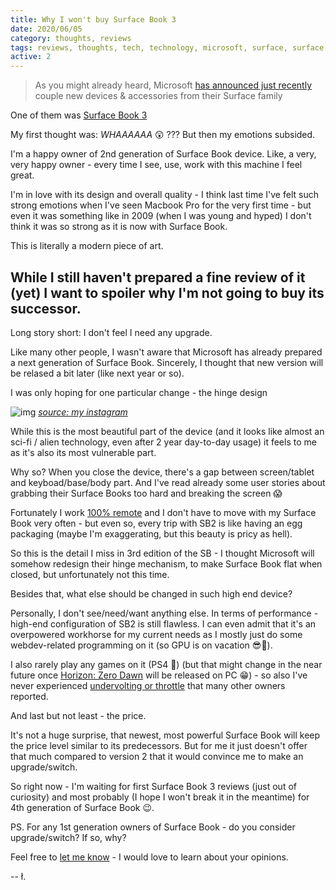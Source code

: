 ```yaml
---
title: Why I won't buy Surface Book 3
date: 2020/06/05
category: thoughts, reviews
tags: reviews, thoughts, tech, technology, microsoft, surface, surface book, surface book 3, surface book 2, sb2, sb3, hardware, laptop, tablet, 2 in 1, 2in1, msft, hinge, design
active: 2
---
```


> As you might already heard, Microsoft [has announced just recently](https://blogs.windows.com/devices/2020/05/06/introducing-surface-go-2-surface-book-3-surface-headphones-2-and-surface-earbuds/) couple new devices & accessories from their Surface family

One of them was [Surface Book 3](https://www.microsoft.com/en-us/p/surface-book-3/8xbw9g3z71f1?activetab=pivot%3aoverviewtab)

My first thought was: *WHAAAAAA* 😲 ??? But then my emotions subsided.

I'm a happy owner of 2nd generation of Surface Book device. Like, a very, very happy owner - every time I see, use, work with this machine I feel great.

I'm in love with its design and overall quality - I think last time I've felt such strong emotions when I've seen Macbook Pro for the very first time - but even it was something like in 2009 (when I was young and hyped) I don't think it was so strong as it is now with Surface Book.

This is literally a modern piece of art.

## While I still haven't prepared a fine review of it (yet) I want to spoiler why I'm not going to buy its successor.

Long story short: I don't feel I need any upgrade.

Like many other people, I wasn't aware that Microsoft has already prepared a next generation of Surface Book. Sincerely, I thought that new version will be relased a bit later (like next year or so).

I was only hoping for one particular change - the hinge design

![img](/static/surface-book-hinge.gif)
*[source: my instagram](https://www.instagram.com/p/B_f-bsSJ3-2/)*

While this is the most beautiful part of the device (and it looks like almost an sci-fi / alien technology, even after 2 year day-to-day usage) it feels to me as it's also its most vulnerable part.

Why so? When you close the device, there's a gap between screen/tablet and keyboad/base/body part. And I've read already some user stories about grabbing their Surface Books too hard and breaking the screen 😱

Fortunately I work [100% remote](/experience) and I don't have to move with my Surface Book very often - but even so, every trip with SB2 is like having an egg packaging (maybe I'm exaggerating, but this beauty is pricy as hell).

So this is the detail I miss in 3rd edition of the SB - I thought Microsoft will somehow redesign their hinge mechanism, to make Surface Book flat when closed, but unfortunately not this time.

Besides that, what else should be changed in such high end device?

Personally, I don't see/need/want anything else. In terms of performance - high-end configuration of SB2 is still flawless. I can even admit that it's an overpowered workhorse for my current needs as I mostly just do some webdev-related programming on it (so GPU is on vacation 😎🌴).

I also rarely play any games on it (PS4 💛) (but that might change in the near future once [Horizon: Zero Dawn](https://store.steampowered.com/app/1151640/Horizon_Zero_Dawn_Complete_Edition/) will be released on PC 😁) - so also I've never experienced [undervolting or throttle](https://www.reddit.com/r/Surface/comments/8roks8/surface_book_2_undervolting_thermals/) that many other owners reported.

And last but not least - the price.

It's not a huge surprise, that newest, most powerful Surface Book will keep the price level similar to its predecessors. But for me it just doesn't offer that much compared to version 2 that it would convince me to make an upgrade/switch.

So right now - I'm waiting for first Surface Book 3 reviews (just out of curiosity) and most probably (I hope I won't break it in the meantime) for 4th generation of Surface Book 😉.

PS. For any 1st generation owners of Surface Book - do you consider upgrade/switch? If so, why?

Feel free to [let me know](https://twitter.com/lukaszkups) - I would love to learn about your opinions.

-- ł.
